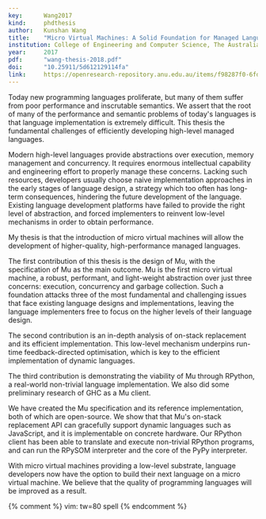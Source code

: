 ```yaml
---
key:      Wang2017
kind:     phdthesis
author:   Kunshan Wang
title:    "Micro Virtual Machines: A Solid Foundation for Managed Language Implementation"
institution: College of Engineering and Computer Science, The Australian National University
year:     2017
pdf:      "wang-thesis-2018.pdf"
doi:      "10.25911/5d612129114fa"
link:     https://openresearch-repository.anu.edu.au/items/f98287f0-6fd7-44af-891a-ae0328a37e28
---
```


Today new programming languages proliferate, but many of them suffer from poor
performance and inscrutable semantics.  We assert that the root of many of the
performance and semantic problems of today's languages is that language
implementation is extremely difficult.  This thesis the fundamental challenges
of efficiently developing high-level managed languages.

Modern high-level languages provide abstractions over execution, memory
management and concurrency. It requires enormous intellectual capability and
engineering effort to properly manage these concerns.  Lacking such resources,
developers usually choose naive implementation approaches in the early stages
of language design, a strategy which too often has long-term consequences,
hindering the future development of the language.  Existing language
development platforms have failed to provide the right level of abstraction,
and forced implementers to reinvent low-level mechanisms in order to obtain
performance.

My thesis is that the introduction of micro virtual machines will allow the
development of higher-quality, high-performance managed languages.

The first contribution of this thesis is the design of Mu, with the
specification of Mu as the main outcome.  Mu is the first micro virtual
machine, a robust, performant, and light-weight abstraction over just three
concerns: execution, concurrency and garbage collection.  Such a foundation
attacks three of the most fundamental and challenging issues that face existing
language designs and implementations, leaving the language implementers free to
focus on the higher levels of their language design.

The second contribution is an in-depth analysis of on-stack replacement and its
efficient implementation.  This low-level mechanism underpins run-time
feedback-directed optimisation, which is key to the efficient implementation of
dynamic languages.

The third contribution is demonstrating the viability of Mu through RPython,
a real-world non-trivial language implementation.  We also did some preliminary
research of GHC as a Mu client.

We have created the Mu specification and its reference implementation, both
of which are open-source.  We show that that Mu's on-stack replacement API can
gracefully support dynamic languages such as JavaScript, and it is
implementable on concrete hardware.  Our RPython client has been able to
translate and execute non-trivial RPython programs, and can run the RPySOM
interpreter and the core of the PyPy interpreter.

With micro virtual machines providing a low-level substrate, language
developers now have the option to build their next language on a micro virtual
machine.  We believe that the quality of programming languages will be improved
as a result.

{% comment %}
vim: tw=80 spell
{% endcomment %}
